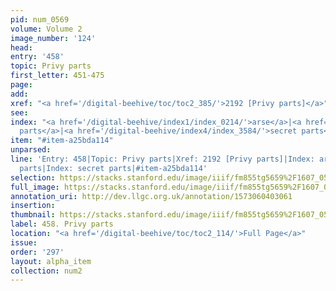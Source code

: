 ```yaml
---
pid: num_0569
volume: Volume 2
image_number: '124'
head: 
entry: '458'
topic: Privy parts
first_letter: 451-475
page: 
add: 
xref: "<a href='/digital-beehive/toc/toc2_385/'>2192 [Privy parts]</a>"
see: 
index: "<a href='/digital-beehive/index1/index_0214/'>arse</a>|<a href='/digital-beehive/index4/index_3168/'>privy
  parts</a>|<a href='/digital-beehive/index4/index_3584/'>secret parts</a>"
item: "#item-a25bda114"
unparsed: 
line: 'Entry: 458|Topic: Privy parts|Xref: 2192 [Privy parts]|Index: arse|Index: privy
  parts|Index: secret parts|#item-a25bda114'
selection: https://stacks.stanford.edu/image/iiif/fm855tg5659%2F1607_0591/881,1203,2893,429/full/0/default.jpg
full_image: https://stacks.stanford.edu/image/iiif/fm855tg5659%2F1607_0591/full/full/0/default.jpg
annotation_uri: http://dev.llgc.org.uk/annotation/1573060403061
insertion: 
thumbnail: https://stacks.stanford.edu/image/iiif/fm855tg5659%2F1607_0591/881,1203,600,180/250,/0/default.jpg
label: 458. Privy parts
location: "<a href='/digital-beehive/toc/toc2_114/'>Full Page</a>"
issue: 
order: '297'
layout: alpha_item
collection: num2
---
```


